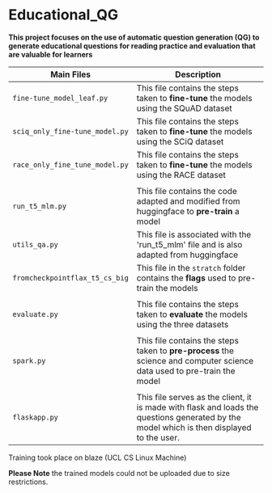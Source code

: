 # Educational_QG

**This project focuses on the use of automatic question generation (QG) to generate educational
questions for reading practice and evaluation that are valuable for learners**

| **Main Files** |**Description** |
| --- | --- |
|`fine-tune_model_leaf.py`| This file contains the steps taken to **fine-tune** the models using the SQuAD dataset |
|`sciq_only_fine-tune_model.py`| This file contains the steps taken to **fine-tune** the models using the SCiQ dataset |
|`race_only_fine_tune_model.py`| This file contains the steps taken to **fine-tune** the models using the RACE dataset |
|||
|`run_t5_mlm.py`|This file contains the code adapted and modified from huggingface to **pre-train** a model |
|`utils_qa.py`|This file is associated with the 'run_t5_mlm' file and is also adapted from huggingface|
|`fromcheckpointflax_t5_cs_big`|This file in the `stratch` folder contains the **flags** used to pre-train the models|
|||
|`evaluate.py`|This file contains the steps taken to **evaluate** the models using the three datasets|
|||
|`spark.py`|This file contains the steps taken to **pre-process** the science and computer science data used to pre-train the model|
|||
|`flaskapp.py` | This file serves as the client, it is made with flask and loads the questions generated by the model which is then displayed to the user. | ✔ |

Training took place on blaze (UCL CS Linux Machine)



**Please Note** the trained models could not be uploaded due to size restrictions. 